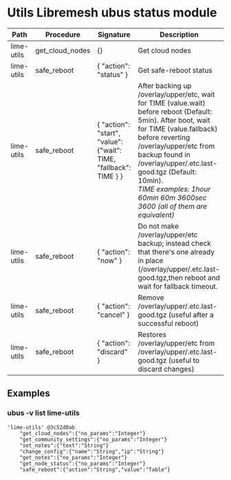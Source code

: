 # Utils Libremesh ubus status module

| Path       | Procedure       | Signature                                                         | Description                                                                                                                                                                                                                                                                                                                           |
| ---------- | --------------- | ----------------------------------------------------------------- | ------------------------------------------------------------------------------------------------------------------------------------------------------------------------------------------------------------------------------------------------------------------------------------------------------------------------------------- |
| lime-utils | get_cloud_nodes | {}                                                                | Get cloud nodes                                                                                                                                                                                                                                                                                                                       |
| lime-utils | safe_reboot     | { "action": "status" }                                            | Get safe-reboot status                                                                                                                                                                                                                                                                                                                |
| lime-utils | safe_reboot     | { "action": "start", "value": {"wait": TIME, "fallback": TIME } } | After backing up /overlay/upper/etc, wait for TIME (value.wait) before reboot (Default: 5min). After boot, wait for TIME (value.fallback) before reverting /overlay/upper/etc from backup found in /overlay/upper/.etc.last-good.tgz (Default: 10min).<br> _TIME examples: 1hour 60min 60m 3600sec 3600 (all of them are equivalent)_ |
| lime-utils | safe_reboot     | { "action": "now" }                                               | Do not make /overlay/upper/etc backup; instead check that there's one already in place (/overlay/upper/.etc.last-good.tgz,then reboot and wait for fallback timeout.                                                                                                                                                                  |
| lime-utils | safe_reboot     | { "action": "cancel" }                                            | Remove /overlay/upper/.etc.last-good.tgz (useful after a successful reboot)                                                                                                                                                                                                                                                           |
| lime-utils | safe_reboot     | { "action": "discard" }                                           | Restores /overlay/upper/etc from /overlay/upper/.etc.last-good.tgz (useful to discard changes)                                                                                                                                                                                                                                        |

## Examples

### ubus -v list lime-utils

```
'lime-utils' @3c52d0ab
	"get_cloud_nodes":{"no_params":"Integer"}
	"get_community_settings":{"no_params":"Integer"}
	"set_notes":{"text":"String"}
	"change_config":{"name":"String","ip":"String"}
	"get_notes":{"no_params":"Integer"}
	"get_node_status":{"no_params":"Integer"}
	"safe_reboot":{"action":"String","value":"Table"}
```
